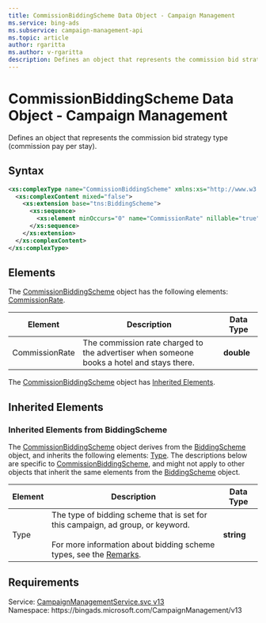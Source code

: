 ```yaml
---
title: CommissionBiddingScheme Data Object - Campaign Management
ms.service: bing-ads
ms.subservice: campaign-management-api
ms.topic: article
author: rgaritta
ms.author: v-rgaritta
description: Defines an object that represents the commission bid strategy type (commission pay per stay).
---
```

# CommissionBiddingScheme Data Object - Campaign Management
Defines an object that represents the commission bid strategy type (commission pay per stay).

## Syntax
```xml
<xs:complexType name="CommissionBiddingScheme" xmlns:xs="http://www.w3.org/2001/XMLSchema">
  <xs:complexContent mixed="false">
    <xs:extension base="tns:BiddingScheme">
      <xs:sequence>
        <xs:element minOccurs="0" name="CommissionRate" nillable="true" type="xs:double" />
      </xs:sequence>
    </xs:extension>
  </xs:complexContent>
</xs:complexType>
```

## <a name="elements"></a>Elements

The [CommissionBiddingScheme](commissionbiddingscheme.md) object has the following elements: [CommissionRate](#commissionrate).

|Element|Description|Data Type|
|-----------|---------------|-------------|
|<a name="commissionrate"></a>CommissionRate|The commission rate charged to the advertiser when someone books a hotel and stays there.|**double**|

The [CommissionBiddingScheme](commissionbiddingscheme.md) object has [Inherited Elements](#inheritedelements).

## <a name="inheritedelements"></a>Inherited Elements

### <a name="inheritedelementsbiddingscheme"></a>Inherited Elements from BiddingScheme
The [CommissionBiddingScheme](commissionbiddingscheme.md) object derives from the [BiddingScheme](biddingscheme.md) object, and inherits the following elements: [Type](#type). The descriptions below are specific to [CommissionBiddingScheme](commissionbiddingscheme.md), and might not apply to other objects that inherit the same elements from the [BiddingScheme](biddingscheme.md) object.  

|Element|Description|Data Type|
|-----------|---------------|-------------|
|<a name="type"></a>Type|The type of bidding scheme that is set for this campaign, ad group, or keyword. <br/><br/>For more information about bidding scheme types, see the [Remarks](biddingscheme.md#remarks).|**string**|

## Requirements
Service: [CampaignManagementService.svc v13](https://campaign.api.bingads.microsoft.com/Api/Advertiser/CampaignManagement/v13/CampaignManagementService.svc)  
Namespace: https\://bingads.microsoft.com/CampaignManagement/v13  

